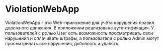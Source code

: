 # ViolationWebApp
ViolationWebApp - это Web-приложение для учёта нарушения правил дорожного движения. 
В приложении реализована аутентификация. У пользователей с ролью User есть возможность просматривать свои нарушения и оплачивать штрафы, а пользователи c ролью Admin могут просматривать все нарушения, добовлять и удалять.
